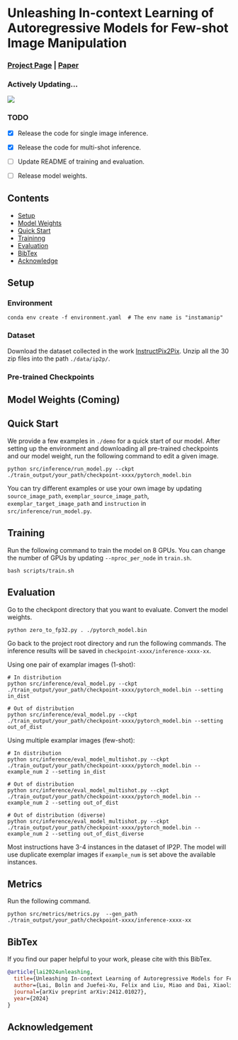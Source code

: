 # Unleashing In-context Learning of Autoregressive Models for Few-shot Image Manipulation

### [Project Page](https://bolinlai.github.io/projects/InstaManip/) | [Paper](https://arxiv.org/pdf/2412.01027)

### Actively Updating...

<img src="https://bolinlai.github.io/projects/InstaManip/figures/teaser.png"/>

### TODO

- [x] Release the code for single image inference.
- [x] Release the code for multi-shot inference.
- [ ] Update README of training and evaluation.
- [ ] Release model weights.


## Contents

- [Setup](#setup)
- [Model Weights](#model-weights)
- [Quick Start](#quick-start)
- [Traininng](#training)
- [Evaluation](#evaluation)
- [BibTex](#bibtex)
- [Acknowledge](#acknowledgement)


## Setup

### Environment

```shell
conda env create -f environment.yaml  # The env name is "instamanip"
```

### Dataset

Download the dataset collected in the work [InstructPix2Pix](https://instruct-pix2pix.eecs.berkeley.edu/clip-filtered-dataset/). Unzip all the 30 zip files into the path `./data/ip2p/`.


### Pre-trained Checkpoints


## Model Weights (Coming)


## Quick Start

We provide a few examples in `./demo` for a quick start of our model. After setting up the environment and downloading all pre-trained checkpoints and our model weight, run the following command to edit a given image.

```shell
python src/inference/run_model.py --ckpt ./train_output/your_path/checkpoint-xxxx/pytorch_model.bin
```

You can try different examples or use your own image by updating `source_image_path`, `exemplar_source_image_path`, `exemplar_target_image_path` and `instruction` in `src/inference/run_model.py`.


## Training

Run the following command to train the model on 8 GPUs. You can change the number of GPUs by updating `--nproc_per_node` in `train.sh`.

```shell
bash scripts/train.sh
```


## Evaluation

Go to the checkpont directory that you want to evaluate. Convert the model weights.

```shell
python zero_to_fp32.py . ./pytorch_model.bin
```

Go back to the project root directory and run the following commands. The inference results will be saved in `checkpoint-xxxx/inference-xxxx-xx`.

Using one pair of examplar images (1-shot):

```shell
# In distribution
python src/inference/eval_model.py --ckpt ./train_output/your_path/checkpoint-xxxx/pytorch_model.bin --setting in_dist

# Out of distribution
python src/inference/eval_model.py --ckpt ./train_output/your_path/checkpoint-xxxx/pytorch_model.bin --setting out_of_dist
```

Using multiple examplar images (few-shot):


```shell
# In distribution
python src/inference/eval_model_multishot.py --ckpt ./train_output/your_path/checkpoint-xxxx/pytorch_model.bin --example_num 2 --setting in_dist

# Out of distribution
python src/inference/eval_model_multishot.py --ckpt ./train_output/your_path/checkpoint-xxxx/pytorch_model.bin --example_num 2 --setting out_of_dist

# Out of distribution (diverse)
python src/inference/eval_model_multishot.py --ckpt ./train_output/your_path/checkpoint-xxxx/pytorch_model.bin --example_num 2 --setting out_of_dist_diverse
```

Most instructions have 3-4 instances in the dataset of IP2P. The model will use duplicate exemplar images if ``example_num`` is set above the available instances.


## Metrics

Run the following command.

```shell
python src/metrics/metrics.py  --gen_path ./train_output/your_path/checkpoint-xxxx/inference-xxxx-xx
```


## BibTex

If you find our paper helpful to your work, please cite with this BibTex.

```BibTex
@article{lai2024unleashing,
  title={Unleashing In-context Learning of Autoregressive Models for Few-shot Image Manipulation},
  author={Lai, Bolin and Juefei-Xu, Felix and Liu, Miao and Dai, Xiaoliang and Mehta, Nikhil and Zhu, Chenguang and Huang, Zeyi and Rehg, James M and Lee, Sangmin and Zhang, Ning and others},
  journal={arXiv preprint arXiv:2412.01027},
  year={2024}
}
```


## Acknowledgement
